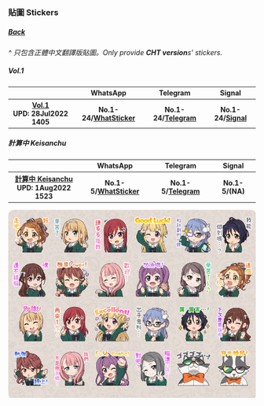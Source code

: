 ### 貼圖 Stickers
##### [Back](../HostsCreation.md)

<i>^ 只包含正體中文翻譯版貼圖。Only provide **CHT version**s' stickers.</i>

##### Vol.1

<table>
 <tr>
 <th></th>
 <th>WhatsApp</th>
 <th>Telegram</th>
 <th>Signal</th>
 </tr>
 <tr>
 <th><a target="_blank" rel="noopener noreferrer" href="Vol1.html">Vol.1</a><br>UPD: 28Jul2022 1405</th>
 <th>No.1-24/<a target="_blank" rel="noopener noreferrer" href="https://whatsticker.online/p/335685MXmUWmK/HK/zh">WhatSticker</a></th>
 <th>No.1-24/<a target="_blank" rel="noopener noreferrer" href="https://t.me/addstickers/sticker227_1">Telegram</a></th>
 <th>No.1-24/<a target="_blank" rel="noopener noreferrer" href="https://signal.art/addstickers/#pack_id=37d34e2173424796c0eaf35c34301f87&pack_key=eb581a8e31adcca4177852e19711807c8daf4d553d15f7699fe7597dc42b12db">Signal</a></th>
 </tr>
</table>

##### 計算中 Keisanchu

<table>
 <tr>
 <th></th>
 <th>WhatsApp</th>
 <th>Telegram</th>
 <th>Signal</th>
 </tr>
 <tr>
 <th><a target="_blank" rel="noopener noreferrer" href="Vol1.html">計算中 Keisanchu</a><br>UPD: 1Aug2022 1523</th>
 <th>No.1-5/<a target="_blank" rel="noopener noreferrer" href="https://whatsticker.online/p/612524tNKHh1o/HK/zh">WhatSticker</a></th>
 <th>No.1-5/<a target="_blank" rel="noopener noreferrer" href="https://t.me/addstickers/keisanchu227_1">Telegram</a></th>
 <th>No.1-5/(NA)<a target="_blank" rel="noopener noreferrer" href=""></a></th>
 </tr>
</table>

<img src="../../../Img/Stickers_Demo.png" width="vw">